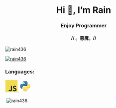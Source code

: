 <h1 align="center">Hi 👋, I’m Rain</h1>
<h3 align="center">Enjoy Programmer</h3>
<h4 align="center">// 。悪魔。//</h4>

<p align="left"> <img src="https://komarev.com/ghpvc/?username=rain436&label=Profile%20views&color=0e75b6&style=flat" alt="rain436" /> </p>

<p align="left"> <a href="https://github.com/ryo-ma/github-profile-trophy"><img src="https://github-profile-trophy.vercel.app/?username=rain436" alt="rain436" /></a> </p>

<p align="left">
</p>

<h3 align="left">Languages:</h3>
<p align="left"> <a href="https://developer.mozilla.org/en-US/docs/Web/JavaScript" target="_blank" rel="noreferrer"> <img src="https://raw.githubusercontent.com/devicons/devicon/master/icons/javascript/javascript-original.svg" alt="javascript" width="40" height="40"/> </a> <a href="https://www.python.org" target="_blank" rel="noreferrer"> <img src="https://raw.githubusercontent.com/devicons/devicon/master/icons/python/python-original.svg" alt="python" width="40" height="40"/> </a> </p>

<p>&nbsp;<img align="center" src="https://github-readme-stats.vercel.app/api?username=rain436&show_icons=true&locale=en" alt="rain436" /></p>
